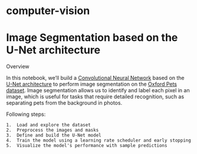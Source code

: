 #     **computer-vision**
#     Image Segmentation based on the U-Net architecture

Overview

In this notebook, we’ll build a [Convolutional Neural Network](https://www.ibm.com/topics/convolutional-neural-networks)  based on the [U-Net architecture](https://www.geeksforgeeks.org/u-net-architecture-explained/) to perform image segmentation on the [Oxford Pets dataset](http://www.robots.ox.ac.uk/~vgg/data/pets/data/images.tar.gz). Image segmentation allows us to identify and label each pixel in an image, which is useful for tasks that require detailed recognition, such as separating pets from the background in photos.

Following steps:

    1.  Load and explore the dataset
    2.  Preprocess the images and masks
    3.  Define and build the U-Net model
    4.  Train the model using a learning rate scheduler and early stopping
    5.  Visualize the model's performance with sample predictions
